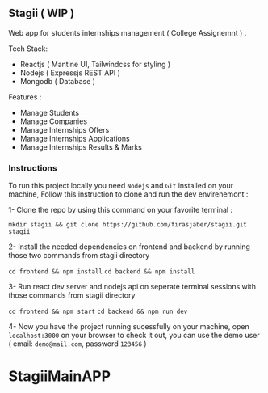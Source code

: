 ## Stagii ( WIP )

Web app for students internships management ( College Assignemnt ) .

Tech Stack:

- Reactjs ( Mantine UI, Tailwindcss for styling )
- Nodejs ( Expressjs REST API )
- Mongodb ( Database )

Features :

- Manage Students
- Manage Companies
- Manage Internships Offers
- Manage Internships Applications
- Manage Internships Results & Marks

### Instructions

To run this project locally you need `Nodejs` and `Git` installed on your machine,
Follow this instruction to clone and run the dev envirenemont :

1- Clone the repo by using this command on your favorite terminal :

`mkdir stagii && git clone https://github.com/firasjaber/stagii.git stagii`

2- Install the needed dependencies on frontend and backend by running those two commands from stagii directory

`cd frontend && npm install`
`cd backend && npm install`

3- Run react dev server and nodejs api on seperate terminal sessions with those commands from stagii directory

`cd frontend && npm start`
`cd backend && npm run dev`

4- Now you have the project running sucessfully on your machine, open `localhost:3000` on your browser to check it out, you can use the demo user ( email: `demo@mail.com`, password `123456` )
# StagiiMainAPP

